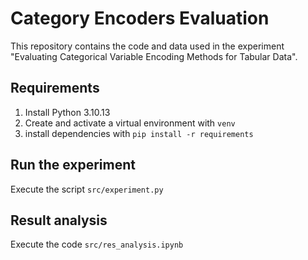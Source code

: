 # Category Encoders Evaluation
This repository contains the code and data used in the experiment "Evaluating Categorical Variable Encoding Methods for Tabular Data".
## Requirements
1. Install Python 3.10.13
2. Create and activate a virtual environment with `venv`
3. install dependencies with `pip install -r requirements`
## Run the experiment
Execute the script `src/experiment.py`
## Result analysis
Execute the code `src/res_analysis.ipynb`
